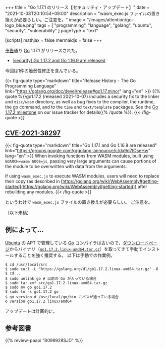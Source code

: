 +++
title = "Go 1.17.1 のリリース【セキュリティ・アップデート】"
date =  "2021-10-08T20:10:54+09:00"
description = "wasm_exec.js ファイルの置き換えが必要らしい。ご注意を。"
image = "/images/attention/go-logo_blue.png"
tags  = [ "programming", "language", "golang", "ubuntu", "security", "vulnerability" ]
pageType = "text"

[scripts]
  mathjax = false
  mermaidjs = false
+++

[予告](https://groups.google.com/g/golang-announce/c/7efr4VBoZIw "[security] Go 1.17.2 and Go 1.16.9 pre-announcement")通り [Go] 1.17.1 がリリースされた。

- [[security] Go 1.17.2 and Go 1.16.9 are released](https://groups.google.com/g/golang-announce/c/AEBu9j7yj5A)

今回は1件の脆弱性修正を含んでいる。

{{< fig-quote type="markdown" title="Release History - The Go Programming Language" link="https://golang.org/doc/devel/release#go1.17.minor" lang="en" >}}
{{% quote %}}go1.17.2 (released 2021-10-07) includes a security fix to the linker and `misc/wasm` directory, as well as bug fixes to the compiler, the runtime, the go command, and to the `time` and `text/template` packages. See the [Go 1.17.2 milestone](https://github.com/golang/go/issues?q=milestone%3AGo1.17.2+label%3ACherryPickApproved) on our issue tracker for details{{% /quote %}}.
{{< /fig-quote >}}

## [CVE-2021-38297]

{{< fig-quote type="markdown" title="Go 1.17.1 and Go 1.16.8 are released" link="https://groups.google.com/g/golang-announce/c/dx9d7IOseHw" lang="en" >}}
When invoking functions from WASM modules, built using `GOARCH=wasm GOOS=js`, passing very large arguments can cause portions of the module to be overwritten with data from the arguments.

If using `wasm_exec.js` to execute WASM modules, users will need to replace their copy (as described in [https://golang.org/wiki/WebAssembly#getting-started](https://golang.org/wiki/WebAssembly#getting-started)) after rebuilding any modules.
{{< /fig-quote >}}

というわけで `wasm_exec.js` ファイルの置き換えが必要らしい。
ご注意を。

（以下未稿）

## 例によって...

[Ubuntu] の APT で管理している [Go] コンパイラは古いので，[ダウンロードページ](https://golang.org/dl/ "Downloads - The Go Programming Language")からバイナリ（[`go1.17.2.linux-amd64.tar.gz`](https://golang.org/dl/go1.17.2.linux-amd64.tar.gz)）を取ってきて手動でインストールすることを強く推奨する。
以下は手動での作業例。

```text
$ cd /usr/local/src
$ sudo curl -L "https://golang.org/dl/go1.17.2.linux-amd64.tar.gz" -O
$ cd ..
$ sudo unlink go # 以前の Go が入っている場合
$ sudo tar xvf src/go1.17.2.linux-amd64.tar.gz
$ sudo mv go go1.17.2
$ sudo ln -s go1.17.2 go
$ go version # /usr/local/go/bin にパスが通っている場合
o version go1.17.2 linux/amd64
```

アップデートは計画的に。

[Go]: https://golang.org/ "The Go Programming Language"
[Ubuntu]: https://www.ubuntu.com/ "The leading operating system for PCs, IoT devices, servers and the cloud | Ubuntu"
[CVE-2021-38297]: https://nvd.nist.gov/vuln/detail/CVE-2021-38297

## 参考図書

{{% review-paapi "B099928SJD" %}} <!-- プログラミング言語Go -->
